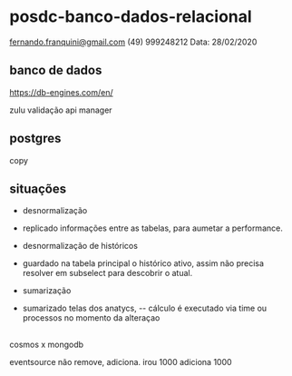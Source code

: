 # posdc-banco-dados-relacional

fernando.franquini@gmail.com
(49) 999248212
Data: 28/02/2020

## banco de dados
https://db-engines.com/en/

zulu validação api manager


## postgres

copy

## situações

 - desnormalização
 * replicado informações entre as tabelas, para aumetar a performance.
 
 - desnormalização de históricos 
 * guardado na tabela principal o histórico ativo, assim não precisa resolver em subselect para descobrir o atual.
 
 - sumarização
 * sumarizado telas dos anatycs, 
 -- cálculo é executado via time ou processos no momento da alteraçao


##
cosmos  x mongodb

eventsource
não remove, adiciona.
irou 1000
adiciona 1000
